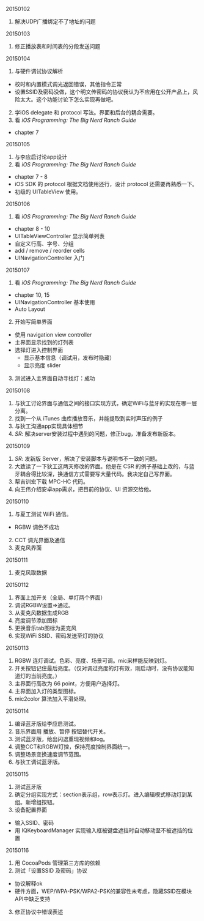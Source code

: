 20150102

1. 解决UDP广播绑定不了地址的问题

20150103

1. 修正播放表和时间表的分段发送问题

20150104

1. 与硬件调试协议解析
  - 校时和内置模式调光返回错误，其他指令正常
  - 设置SSID及密码没做，这个明文传密码的协议我认为不应用在公开产品上，风险太大。这个功能讨论下怎么实现再做吧。
2. 学iOS delegate 和 protocol 写法。界面和后台的耦合需要。
3. 看 *iOS Programming: The Big Nerd Ranch Guide*
  - chapter 7

20150105

1. 与李应启讨论app设计
2. 看 *iOS Programming: The Big Nerd Ranch Guide*
  - chapter 7 - 8
  - iOS SDK 的 protocol 根据文档使用还行，设计 protocol 还需要再熟悉一下。
  - 初级的 UITableView 使用。

20150106

1. 看 *iOS Programming: The Big Nerd Ranch Guide*
  - chapter 8 - 10
  - UITableViewController 显示简单列表
  - 自定义行高、字号、分组
  - add / remove / reorder cells
  - UINavigationController 入门

20150107

1. 看 *iOS Programming: The Big Nerd Ranch Guide*
  - chapter 10, 15
  - UINavigationController 基本使用
  - Auto Layout
2. 开始写简单界面
  - 使用 navigation view controller
  - 主界面显示找到的灯列表
  - 选择灯进入控制界面
    * 显示基本信息（调试用，发布时隐藏）
    * 显示亮度 slider
3. 测试进入主界面自动寻找灯：成功

20150108

1. 与狄工讨论界面与通信之间的接口实现方式，确定WiFi与蓝牙的实现在哪一层分离。
2. 找到一个从 iTunes 曲库播放音乐，并能提取到实时声压的例子
3. 与狄工沟通app实现具体细节
4. *SR*: 解决server安装过程中遇到的问题，修正bug，准备发布新版本。

20150109

1. *SR*: 发新版 Server，解决了安装脚本与说明书不一致的问题。
2. 大致读了一下狄工这两天修改的界面。他是在 CSR 的例子基础上改的，与蓝牙耦合得比较深，换通信方式需要写大量代码。我决定自己写界面。
3. 帮吉训宏下载 MPC-HC 代码。
4. 向王伟介绍安卓app需求，把目前的协议、UI 资源交给他。

20150110

1. 与夏工测试 WiFi 通信。
  - RGBW 调色不成功
2. CCT 调光界面及通信
3. 麦克风界面

20150111

1. 麦克风取数据

20150112

1. 界面上加开关（全局、单灯两个界面）
2. 调试RGBW设置=>通过。
3. 从麦克风数据生成RGB
4. 亮度调节添加图标
5. 更换音乐tab图标为麦克风
6. 实现WiFi SSID、密码发送至灯的协议

20150113

1. RGBW 连灯调试。色彩、亮度、场景可调。mic采样能反映到灯。
2. 开关按钮记住最后亮度。（仅对调过亮度的灯有效，刚启动时，没有协议能知道灯的当前亮度。）
3. 主界面行高改为 66 point，方便用户选择灯。
4. 主界面加入灯的类型图标。
5. mic2color 算法加入平滑处理。

20150114

1. 编译蓝牙版给李应启测试。
2. 音乐界面用 播放、暂停 按钮替代开关。
3. 测试蓝牙版，给出闪退重现视频和log。
4. 调整CCT和RGBW灯控，保持亮度控制界面统一。
5. 调整场景变换速度调节范围。
6. 与狄工调试蓝牙版。

20150115

1. 测试蓝牙版
2. 确定分组实现方式：section表示组，row表示灯。进入编辑模式移动灯到某组。新增组按钮。
3. 设备配置界面
  - 输入SSID、密码
  - 用 IQKeyboardManager 实现输入框被键盘遮挡时自动移动至不被遮挡的位置

20150116

1. 用 CocoaPods 管理第三方库的依赖
2. 测试「设置SSID 及密码」协议
  - 协议解释ok
  - 硬件方面，WEP/WPA-PSK/WPA2-PSK的兼容性未考虑，隐藏SSID在模块API中缺乏支持
3. 修正协议中错误表述

[//]: # (comment)
